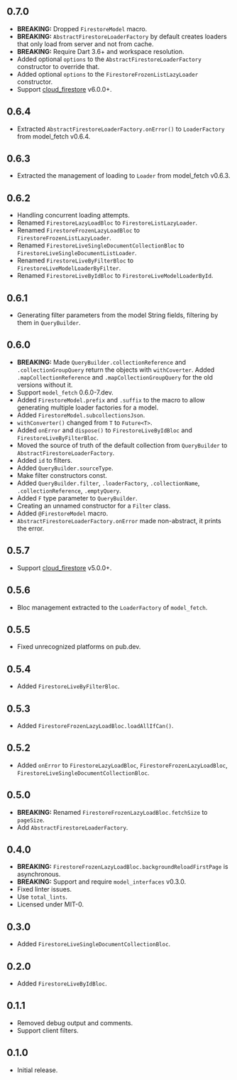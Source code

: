 ## 0.7.0

* **BREAKING:** Dropped `FirestoreModel` macro.
* **BREAKING:** `AbstractFirestoreLoaderFactory` by default creates loaders that only load from server and not from cache.
* **BREAKING:** Require Dart 3.6+ and workspace resolution.
* Added optional `options` to the `AbstractFirestoreLoaderFactory` constructor to override that.
* Added optional `options` to the `FirestoreFrozenListLazyLoader` constructor.
* Support [cloud_firestore](https://pub.dev/packages/cloud_firestore) v6.0.0+.

## 0.6.4

* Extracted `AbstractFirestoreLoaderFactory.onError()` to `LoaderFactory` from model_fetch v0.6.4.

## 0.6.3

* Extracted the management of loading to `Loader` from model_fetch v0.6.3.

## 0.6.2

* Handling concurrent loading attempts.
* Renamed `FirestoreLazyLoadBloc` to `FirestoreListLazyLoader`.
* Renamed `FirestoreFrozenLazyLoadBloc` to `FirestoreFrozenListLazyLoader`.
* Renamed `FirestoreLiveSingleDocumentCollectionBloc` to `FirestoreLiveSingleDocumentListLoader`.
* Renamed `FirestoreLiveByFilterBloc` to `FirestoreLiveModelLoaderByFilter`.
* Renamed `FirestoreLiveByIdBloc` to `FirestoreLiveModelLoaderById`.

## 0.6.1

* Generating filter parameters from the model String fields, filtering by them in `QueryBuilder`.

## 0.6.0

* **BREAKING:** Made `QueryBuilder.collectionReference` and `.collectionGroupQuery` return the objects with `withCoverter`.
  Added `.mapCollectionReference` and `.mapCollectionGroupQuery` for the old versions without it.
* Support `model_fetch` 0.6.0-7.dev.
* Added `FirestoreModel.prefix` and `.suffix` to the macro to allow generating multiple loader factories for a model.
* Added `FirestoreModel.subcollectionsJson`.
* `withConverter()` changed from `T` to `Future<T>`.
* Added `onError` and `dispose()` to `FirestoreLiveByIdBloc` and `FirestoreLiveByFilterBloc`.
* Moved the source of truth of the default collection from `QueryBuilder` to `AbstractFirestoreLoaderFactory`.
* Added `id` to filters.
* Added `QueryBuilder.sourceType`.
* Make filter constructors const.
* Added `QueryBuilder.filter`, `.loaderFactory`, `.collectionName`, `.collectionReference`, `.emptyQuery`.
* Added `F` type parameter to `QueryBuilder`.
* Creating an unnamed constructor for a `Filter` class.
* Added `@FirestoreModel` macro.
* `AbstractFirestoreLoaderFactory.onError` made non-abstract, it prints the error.

## 0.5.7

* Support [cloud_firestore](https://pub.dev/packages/cloud_firestore) v5.0.0+.

## 0.5.6

* Bloc management extracted to the `LoaderFactory` of `model_fetch`.

## 0.5.5

* Fixed unrecognized platforms on pub.dev.

## 0.5.4

* Added `FirestoreLiveByFilterBloc`.

## 0.5.3

* Added `FirestoreFrozenLazyLoadBloc.loadAllIfCan()`.

## 0.5.2

* Added `onError` to `FirestoreLazyLoadBloc`, `FirestoreFrozenLazyLoadBloc`, `FirestoreLiveSingleDocumentCollectionBloc`.

## 0.5.0

* **BREAKING:** Renamed `FirestoreFrozenLazyLoadBloc.fetchSize` to `pageSize`.
* Add `AbstractFirestoreLoaderFactory`.

## 0.4.0

* **BREAKING:** `FirestoreFrozenLazyLoadBloc.backgroundReloadFirstPage` is asynchronous.
* **BREAKING:** Support and require `model_interfaces` v0.3.0.
* Fixed linter issues.
* Use `total_lints`.
* Licensed under MIT-0.

## 0.3.0

* Added `FirestoreLiveSingleDocumentCollectionBloc`.

## 0.2.0

* Added `FirestoreLiveByIdBloc`.

## 0.1.1

* Removed debug output and comments.
* Support client filters.

## 0.1.0

* Initial release.
